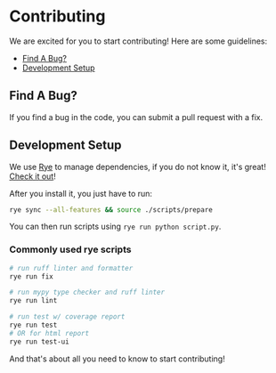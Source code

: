 # Contributing

We are excited for you to start contributing! Here are some guidelines:

- [Find A Bug?](#find-a-bug)
- [Development Setup](#development-setup)

## Find A Bug?

If you find a bug in the code, you can submit a pull request with a fix.

## Development Setup

We use [Rye](https://rye.astral.sh/guide/) to manage dependencies, if you do not know it, it's great! [Check it out](https://rye.astral.sh/guide/installation/)!

After you install it, you just have to run:

```bash
rye sync --all-features && source ./scripts/prepare
```

You can then run scripts using `rye run python script.py`.

### Commonly used rye scripts

```bash
# run ruff linter and formatter
rye run fix

# run mypy type checker and ruff linter
rye run lint

# run test w/ coverage report
rye run test
# OR for html report
rye run test-ui
```

And that's about all you need to know to start contributing!
